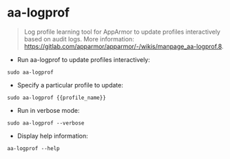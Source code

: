 # aa-logprof

> Log profile learning tool for AppArmor to update profiles interactively based on audit logs.
> More information: <https://gitlab.com/apparmor/apparmor/-/wikis/manpage_aa-logprof.8>.

- Run aa-logprof to update profiles interactively:

`sudo aa-logprof`

- Specify a particular profile to update:

`sudo aa-logprof {{profile_name}}`

- Run in verbose mode:

`sudo aa-logprof --verbose`

- Display help information:

`aa-logprof --help`
